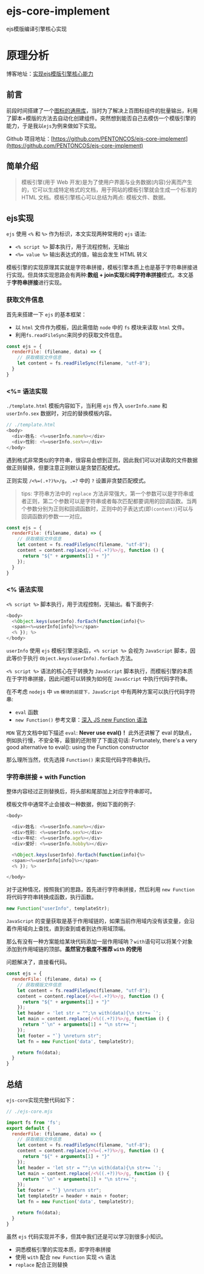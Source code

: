 # ejs-core-implement
ejs模版编译引擎核心实现
# 原理分析
博客地址：[实现ejs模版引擎核心能力](https://blog.csdn.net/Pentoncos/article/details/126072474)

## 前言
前段时间搭建了一个[图标的通用库](https://blog.csdn.net/Pentoncos/article/details/123806065?spm=1001.2014.3001.5501)，当时为了解决上百图标组件的批量输出，利用了脚本+模版的方法去自动化创建组件。突然想到能否自己去模仿一个模版引擎的能力，于是我以`ejs`为例来做如下实现。

Github 项目地址：[https://github.com/PENTONCOS/ejs-core-implement](https://github.com/PENTONCOS/ejs-core-implement)

## 简单介绍
>模板引擎(用于 Web 开发)是为了使用户界面与业务数据(内容)分离而产生的，它可以生成特定格式的文档，用于网站的模板引擎就会生成一个标准的 HTML 文档。模板引擎核心可以总结为两点: 模板文件、数据。

## ejs实现
`ejs` 使用 `<%` 和 `%>` 作为标识，本文实现两种常用的 `ejs` 语法:

- `<% script %>` 脚本执行，用于流程控制，无输出
- `<%= value %>` 输出表达式的值，输出会发生 HTML 转义

模板引擎的实现原理其实就是字符串拼接，模板引擎本质上也是基于字符串拼接进行实现。但具体实现思路会有两种:**数组 + join实现**和**纯字符串拼接**模式。本文基于**字符串拼接**进行实现。

### 获取文件信息
首先来搭建一下 `ejs` 的基本框架：
- 以 `html` 文件作为模板，因此需借助 `node` 中的 `fs` 模块来读取 `html` 文件。
- 利用`fs.readFileSync`来同步的获取文件信息。

```js
const ejs = {
  renderFile: (filename, data) => {
    // 获取模版文件信息
    let content = fs.readFileSync(filename, "utf-8");
  }
}
```

### <%= 语法实现

`./template.html` 模板内容如下，当利用 `ejs` 传入 `userInfo.name` 和 `userInfo.sex` 数据时，对应的替换模板内容。

```js
// ./template.html
<body>
  <div>姓名: <%=userInfo.name%></div>
  <div>性别: <%=userInfo.sex%></div>
</body>
```

遇到格式非常类似的字符串，很容易会想到正则，因此我们可以对读取的文件数据做正则替换，但要注意正则默认是贪婪匹配模式。

正则实现 `/<%=(.+?)%>/g`，`.=?` 中的 `?` 设置非贪婪匹配模式。

>tips: 字符串方法中的 `replace` 方法非常强大，第一个参数可以是字符串或者正则，第二个参数可以是字符串或者每次匹配都要调用的回调函数。当两个参数分别为正则和回调函数时，正则中的子表达式(即`(content)`)可以与回调函数的参数一一对应。

```js
const ejs = {
  renderFile: (filename, data) => {
    // 获取模版文件信息
    let content = fs.readFileSync(filename, "utf-8");
    content = content.replace(/<%=(.+?)%>/g, function () {
      return "${" + arguments[1] + "}"
    });
  }
}
```

### <% 语法实现

`<% script %>` 脚本执行，用于流程控制，无输出。看下面例子:

```js
<body>
  <%Object.keys(userInfo).forEach(function(info){%>
  <span><%=userInfo[info]%></span>
  <% }); %>
</body>
```

`userInfo` 使用 `ejs` 模板引擎渲染后，`<% script %>` 会视为 `JavaScript` 脚本，因此等价于执行 `Object.keys(userInfo).forEach` 方法。

`<% script %>` 语法的核心在于转换为 `JavaScript` 脚本执行，而模板引擎的本质在于字符串拼接，因此问题可以转换为如何在 `JavaScript` 中执行代码字符串。

在不考虑 `nodejs` 中 `vm` `模块的前提下，JavaScript` 中有两种方案可以执行代码字符串:

- `eval` 函数
- `new Function()` 参考文章：[深入 JS new Function 语法](https://www.zhangxinxu.com/wordpress/2022/04/js-new-function/)

`MDN` 官方文档中如下描述 `eval`: **Never use eval()！** 此外还讲解了 eval 的缺点，例如执行慢，不安全等，最狠的还附带了下面这句话: Fortunately, there's a very good alternative to eval(): using the Function constructor

那么理所当然，优先选择 `Function()` 来实现代码字符串执行。

### 字符串拼接 + with Function

整体内容经过正则替换后，将头部和尾部加上对应字符串即可。

模板文件中通常不止会接收一种数据，例如下面的例子:

```js
<body>

  <div>姓名: <%=userInfo.name%></div>
  <div>性别: <%=userInfo.sex%></div>
  <div>年纪: <%=userInfo.age%></div>
  <div>爱好: <%=userInfo.hobby%></div>

  <%Object.keys(userInfo).forEach(function(info){%>
  <span><%=userInfo[info]%></span>
  <% }); %>

</body>
```

对于这种情况，按照我们的思路，首先进行字符串拼接，然后利用 `new Function` 将代码字符串转换成函数，执行函数。

```js
new Function("userInfo", templateStr);
```

`JavaScript` 的变量获取是基于作用域链的，如果当前作用域内没有该变量，会沿着作用域向上查找，直到查到或者到达作用域顶端。

那么有没有一种方案能给某块代码添加一层作用域呐？`with`语句可以将某个对象添加到作用域链的顶部。**虽然官方极度不推荐 `with` 的使用**

问题解决了，直接看代码。

```js
const ejs = {
  renderFile: (filename, data) => {
    // 获取模版文件信息
    let content = fs.readFileSync(filename, "utf-8");
    content = content.replace(/<%=(.+?)%>/g, function () {
      return "${" + arguments[1] + "}"
    });
    let header = 'let str = "";\n with(data){\n str+= `';
    let main = content.replace(/<%((.+?))%>/g, function () {
      return "`\n" + arguments[1] + "\n str+=`";
    });
    let footer = "`} \nreturn str";
    let fn = new Function('data', templateStr);

    return fn(data);
  }
}
```

## 总结
`ejs-core`实现完整代码如下：
```js
// ./ejs-core.mjs 

import fs from 'fs';
export default {
  renderFile: (filename, data) => {
    // 获取模版文件信息
    let content = fs.readFileSync(filename, "utf-8");
    content = content.replace(/<%=(.+?)%>/g, function () {
      return "${" + arguments[1] + "}"
    });
    let header = 'let str = "";\n with(data){\n str+= `';
    let main = content.replace(/<%((.+?))%>/g, function () {
      return "`\n" + arguments[1] + "\n str+=`";
    });
    let footer = "`} \nreturn str";
    let templateStr = header + main + footer;
    let fn = new Function('data', templateStr);

    return fn(data);
  }
}
```

虽然 `ejs` 代码实现并不多，但其中我们还是可以学习到很多小知识。

- 洞悉模板引擎的实现本质，即字符串拼接
- 使用 `with` 配合 `new Function` 实现 `<%` 语法
- `replace` 配合正则替换